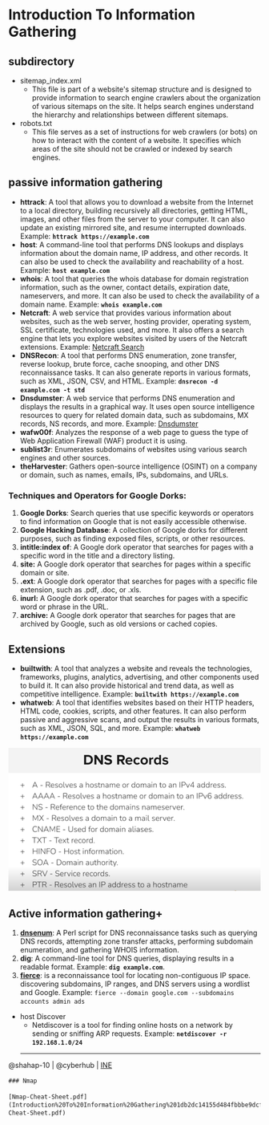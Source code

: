 # Introduction To Information Gathering

## subdirectory

- sitemap_index.xml
    - This file is part of a website's sitemap structure and is designed to provide information to search engine crawlers about the organization of various sitemaps on the site. It helps search engines understand the hierarchy and relationships between different sitemaps.
- robots.txt
    - This file serves as a set of instructions for web crawlers (or bots) on how to interact with the content of a website. It specifies which areas of the site should not be crawled or indexed by search engines.

## passive information gathering

- **httrack**: A tool that allows you to download a website from the Internet to a local directory, building recursively all directories, getting HTML, images, and other files from the server to your computer. It can also update an existing mirrored site, and resume interrupted downloads. Example: **`httrack https://example.com`**
- **host**: A command-line tool that performs DNS lookups and displays information about the domain name, IP address, and other records. It can also be used to check the availability and reachability of a host. Example: **`host example.com`**
- **whois**: A tool that queries the whois database for domain registration information, such as the owner, contact details, expiration date, nameservers, and more. It can also be used to check the availability of a domain name. Example: **`whois example.com`**
- **Netcraft**: A web service that provides various information about websites, such as the web server, hosting provider, operating system, SSL certificate, technologies used, and more. It also offers a search engine that lets you explore websites visited by users of the Netcraft extensions. Example: [Netcraft Search](https://searchdns.netcraft.com/)
- **DNSRecon**: A tool that performs DNS enumeration, zone transfer, reverse lookup, brute force, cache snooping, and other DNS reconnaissance tasks. It can also generate reports in various formats, such as XML, JSON, CSV, and HTML. Example: **`dnsrecon -d example.com -t std`**
- **Dnsdumster**: A web service that performs DNS enumeration and displays the results in a graphical way. It uses open source intelligence resources to query for related domain data, such as subdomains, MX records, NS records, and more. Example: [Dnsdumster](https://dnsdumpster.com/)
- **wafw00f**: Analyzes the response of a web page to guess the type of Web Application Firewall (WAF) product it is using.
- **sublist3r**: Enumerates subdomains of websites using various search engines and other sources.
- **theHarvester**: Gathers open-source intelligence (OSINT) on a company or domain, such as names, emails, IPs, subdomains, and URLs.

### **Techniques and Operators for Google Dorks:**

1. **Google Dorks**: Search queries that use specific keywords or operators to find information on Google that is not easily accessible otherwise.
2. **Google Hacking Database**: A collection of Google dorks for different purposes, such as finding exposed files, scripts, or other resources.
3. **intitle:index of**: A Google dork operator that searches for pages with a specific word in the title and a directory listing.
4. **site:** A Google dork operator that searches for pages within a specific domain or site.
5. **.ext**: A Google dork operator that searches for pages with a specific file extension, such as .pdf, .doc, or .xls.
6. **inurl:** A Google dork operator that searches for pages with a specific word or phrase in the URL.
7. **archive:** A Google dork operator that searches for pages that are archived by Google, such as old versions or cached copies.

## Extensions

- **builtwith**: A tool that analyzes a website and reveals the technologies, frameworks, plugins, analytics, advertising, and other components used to build it. It can also provide historical and trend data, as well as competitive intelligence. Example: **`builtwith https://example.com`**
- **whatweb**: A tool that identifies websites based on their HTTP headers, HTML code, cookies, scripts, and other features. It can also perform passive and aggressive scans, and output the results in various formats, such as XML, JSON, SQL, and more. Example: **`whatweb https://example.com`**

![Untitled](Introduction%20To%20Information%20Gathering%201db2dc14155d484fbbbe9dcfb5341824/Untitled.png)

## Active information gathering+

1. **[dnsenum](https://github.com/fwaeytens/dnsenum)**: A Perl script for DNS reconnaissance tasks such as querying DNS records, attempting zone transfer attacks, performing subdomain enumeration, and gathering WHOIS information.
2. **dig**: A command-line tool for DNS queries, displaying results in a readable format. Example: **`dig example.com`**.
3. **[fierce](https://github.com/mschwager/fierce)**:  is a reconnaissance tool for locating non-contiguous IP space. discovering subdomains, IP ranges, and DNS servers using a wordlist and Google. Example: `fierce --domain google.com --subdomains accounts admin ads`
- host Discover
    - Netdiscover is a tool for finding online hosts on a network by sending or sniffing ARP requests. Example: **`netdiscover -r 192.168.1.0/24`**
  --------------------------------------------
 @shahap-10 | @cyberhub | [INE](https://my.ine.com/)
    
    ### Nmap
    
    [Nmap-Cheat-Sheet.pdf](Introduction%20To%20Information%20Gathering%201db2dc14155d484fbbbe9dcfb5341824/Nmap-Cheat-Sheet.pdf)
